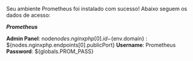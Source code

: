 Seu ambiente Prometheus foi instalado com sucesso! Abaixo seguem os dados de acesso:


***Prometheus***

**Admin Panel**: node${nodes.nginxphp[0].id}-${env.domain} : ${nodes.nginxphp.endpoints[0].publicPort}
**Username**: Prometheus  
**Password**: ${globals.PROM_PASS} 
